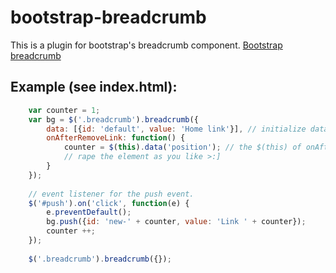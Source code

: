 # bootstrap-breadcrumb
This is a plugin for bootstrap's breadcrumb component. [Bootstrap breadcrumb](http://getbootstrap.com/components/#breadcrumbs)

## Example (see index.html):
```javascript
    var counter = 1; 
    var bg = $('.breadcrumb').breadcrumb({ 
        data: [{id: 'default', value: 'Home link'}], // initialize data
        onAfterRemoveLink: function() {
            counter = $(this).data('position'); // the $(this) of onAfterRemoveLink callback is the element you clicked.
            // rape the element as you like >:]
        }
    });
    
    // event listener for the push event.
    $('#push').on('click', function(e) {
        e.preventDefault();
        bg.push({id: 'new-' + counter, value: 'Link ' + counter});
        counter ++;
    });
    
    $('.breadcrumb').breadcrumb({});
```
